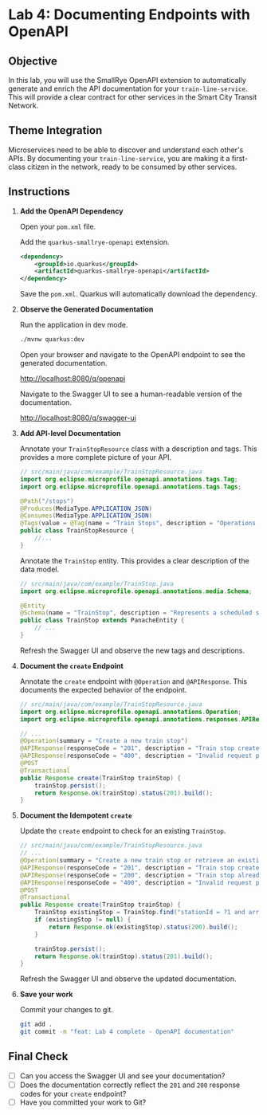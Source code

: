 # Lab 4: Documenting Endpoints with OpenAPI

## Objective

In this lab, you will use the SmallRye OpenAPI extension to automatically generate and enrich the API documentation for your `train-line-service`. This will provide a clear contract for other services in the Smart City Transit Network.

## Theme Integration

Microservices need to be able to discover and understand each other's APIs. By documenting your `train-line-service`, you are making it a first-class citizen in the network, ready to be consumed by other services.

## Instructions

1.  **Add the OpenAPI Dependency**

    Open your `pom.xml` file.

    Add the `quarkus-smallrye-openapi` extension.

    ```xml
    <dependency>
        <groupId>io.quarkus</groupId>
        <artifactId>quarkus-smallrye-openapi</artifactId>
    </dependency>
    ```

    Save the `pom.xml`. Quarkus will automatically download the dependency.

2.  **Observe the Generated Documentation**

    Run the application in dev mode.

    ```bash
    ./mvnw quarkus:dev
    ```

    Open your browser and navigate to the OpenAPI endpoint to see the generated documentation.

    [http://localhost:8080/q/openapi](http://localhost:8080/q/openapi)

    Navigate to the Swagger UI to see a human-readable version of the documentation.

    [http://localhost:8080/q/swagger-ui](http://localhost:8080/q/swagger-ui)

3.  **Add API-level Documentation**

    Annotate your `TrainStopResource` class with a description and tags. This provides a more complete picture of your API.

    ```java
    // src/main/java/com/example/TrainStopResource.java
    import org.eclipse.microprofile.openapi.annotations.tags.Tag;
    import org.eclipse.microprofile.openapi.annotations.tags.Tags;

    @Path("/stops")
    @Produces(MediaType.APPLICATION_JSON)
    @Consumes(MediaType.APPLICATION_JSON)
    @Tags(value = @Tag(name = "Train Stops", description = "Operations for managing train stops."))
    public class TrainStopResource {
        //...
    }
    ```

    Annotate the `TrainStop` entity. This provides a clear description of the data model.

    ```java
    // src/main/java/com/example/TrainStop.java
    import org.eclipse.microprofile.openapi.annotations.media.Schema;

    @Entity
    @Schema(name = "TrainStop", description = "Represents a scheduled stop for a train line.")
    public class TrainStop extends PanacheEntity {
        // ...
    }
    ```

    Refresh the Swagger UI and observe the new tags and descriptions.

4.  **Document the `create` Endpoint**

    Annotate the `create` endpoint with `@Operation` and `@APIResponse`. This documents the expected behavior of the endpoint.

    ```java
    // src/main/java/com/example/TrainStopResource.java
    import org.eclipse.microprofile.openapi.annotations.Operation;
    import org.eclipse.microprofile.openapi.annotations.responses.APIResponse;

    // ...
    @Operation(summary = "Create a new train stop")
    @APIResponse(responseCode = "201", description = "Train stop created successfully")
    @APIResponse(responseCode = "400", description = "Invalid request payload")
    @POST
    @Transactional
    public Response create(TrainStop trainStop) {
        trainStop.persist();
        return Response.ok(trainStop).status(201).build();
    }
    ```

5.  **Document the Idempotent `create`**

    Update the `create` endpoint to check for an existing `TrainStop`.

    ```java
    // src/main/java/com/example/TrainStopResource.java
    // ...
    @Operation(summary = "Create a new train stop or retrieve an existing one")
    @APIResponse(responseCode = "201", description = "Train stop created successfully")
    @APIResponse(responseCode = "200", description = "Train stop already exists")
    @APIResponse(responseCode = "400", description = "Invalid request payload")
    @POST
    @Transactional
    public Response create(TrainStop trainStop) {
        TrainStop existingStop = TrainStop.find("stationId = ?1 and arrivalTime = ?2", trainStop.stationId, trainStop.arrivalTime).firstResult();
        if (existingStop != null) {
            return Response.ok(existingStop).status(200).build();
        }

        trainStop.persist();
        return Response.ok(trainStop).status(201).build();
    }
    ```

    Refresh the Swagger UI and observe the updated documentation.

6.  **Save your work**

    Commit your changes to git.

    ```bash
    git add .
    git commit -m "feat: Lab 4 complete - OpenAPI documentation"
    ```

## Final Check

- [ ] Can you access the Swagger UI and see your documentation?
- [ ] Does the documentation correctly reflect the `201` and `200` response codes for your `create` endpoint?
- [ ] Have you committed your work to Git?
